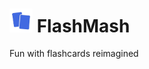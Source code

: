 # <img src="public/logo.png" alt="FlashMash Logo]" width="37"/> FlashMash 

Fun with flashcards reimagined
